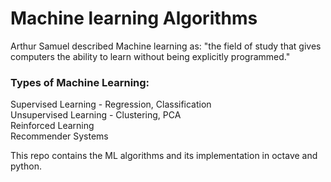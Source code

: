 # Machine learning Algorithms

Arthur Samuel described Machine learning as: "the field of study that gives computers the ability to learn without being explicitly programmed." 

### Types of Machine Learning:
Supervised Learning - Regression, Classification  
Unsupervised Learning - Clustering, PCA  
Reinforced Learning  
Recommender Systems

This repo contains the ML algorithms and its implementation in octave and python.
